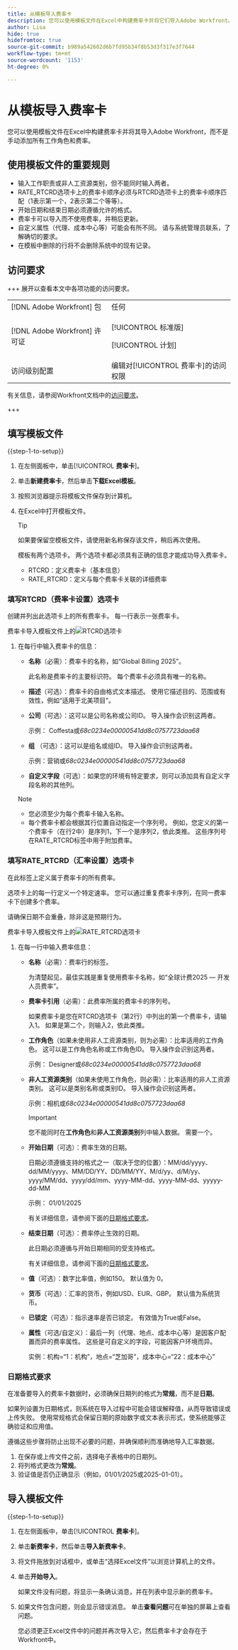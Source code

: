 ```yaml
---
title: 从模板导入费率卡
description: 您可以使用模板文件在Excel中构建费率卡并将它们导入Adobe Workfront。
author: Lisa
hide: true
hidefromtoc: true
source-git-commit: b989a542602d6b7fd95b34f8b53d3f317e3f7644
workflow-type: tm+mt
source-wordcount: '1153'
ht-degree: 0%

---
```



# 从模板导入费率卡

您可以使用模板文件在Excel中构建费率卡并将其导入Adobe Workfront，而不是手动添加所有工作角色和费率。

## 使用模板文件的重要规则

* 输入工作职责或非人工资源类别，但不能同时输入两者。
* RATE_RTCRD选项卡上的费率卡顺序必须与RTCRD选项卡上的费率卡顺序匹配（1表示第一个，2表示第二个等等）。
* 开始日期和结束日期必须遵循允许的格式。
* 费率卡可以导入而不使用费率，并稍后更新。
* 自定义属性（代理、成本中心等）可能会有所不同。 请与系统管理员联系，了解确切的要求。
* 在模板中删除的行将不会删除系统中的现有记录。

## 访问要求

+++ 展开以查看本文中各项功能的访问要求。

<table style="table-layout:auto"> 
 <col> 
 <col> 
 <tbody> 
  <tr> 
   <td>[!DNL Adobe Workfront] 包</td> 
   <td>任何</td> 
  </tr> 
  <tr> 
   <td>[!DNL Adobe Workfront] 许可证</td> 
   <td><p>[!UICONTROL 标准版]</p>
   <p>[!UICONTROL 计划]</p>
   </td> 
  </tr> 
  <tr> 
   <td>访问级别配置</td> 
   <td>编辑对[!UICONTROL 费率卡]的访问权限</td> 
  </tr> 
 </tbody> 
</table>

有关信息，请参阅Workfront文档中的[访问要求](/help/quicksilver/administration-and-setup/add-users/access-levels-and-object-permissions/access-level-requirements-in-documentation.md)。

+++

## 填写模板文件

{{step-1-to-setup}}

1. 在左侧面板中，单击&#x200B;[!UICONTROL **费率卡**]。
1. 单击&#x200B;**新建费率卡**，然后单击&#x200B;**下载Excel模板**。
1. 按照浏览器提示将模板文件保存到计算机。
1. 在Excel中打开模板文件。

   >[!TIP]
   >
   > 如果要保留空模板文件，请使用新名称保存该文件，稍后再次使用。

   模板有两个选项卡。 两个选项卡都必须具有正确的信息才能成功导入费率卡。

   * RTCRD：定义费率卡（基本信息）
   * RATE_RTCRD：定义与每个费率卡关联的详细费率

### 填写RTCRD（费率卡设置）选项卡

创建并列出此选项卡上的所有费率卡。 每一行表示一张费率卡。

费率卡导入模板文件上的![RTCRD选项卡](assets/rate-card-import-template-tab1.png)

1. 在每行中输入费率卡的信息：

   * **名称**（必需）：费率卡的名称，如“Global Billing 2025”。

     此名称是费率卡的主要标识符。 每个费率卡必须具有唯一的名称。

   * **描述**（可选）：费率卡的自由格式文本描述。 使用它描述目的、范围或有效性，例如“适用于北美项目”。
   * **公司**（可选）：这可以是公司名称或公司ID。 导入操作会识别这两者。

     示例： Coffesta或&#x200B;_68c0234e00000541dd8c0757723daa68_

   * **组** （可选）：这可以是组名或组ID。 导入操作会识别这两者。

     示例：营销或&#x200B;_68c0234e00000541dd8c0757723daa68_

   * **自定义字段**（可选）：如果您的环境有特定要求，则可以添加具有自定义字段名称的其他列。

   >[!NOTE]
   >
   >* 您必须至少为每个费率卡输入名称。
   >* 每个费率卡都会根据其行位置自动指定一个序列号。 例如，您定义的第一个费率卡（在行2中）是序列1，下一个是序列2，依此类推。 这些序列号在RATE_RTCRD标签中用于附加费率。

### 填写RATE_RTCRD（汇率设置）选项卡

在此标签上定义属于费率卡的所有费率。

选项卡上的每一行定义一个特定速率。 您可以通过重复费率卡序列，在同一费率卡下创建多个费率。

请确保日期不会重叠，除非这是预期行为。

费率卡导入模板文件上的![RATE_RTCRD选项卡](assets/rate-card-import-template-tab2.png)

1. 在每一行中输入费率信息：

   * **名称**（必需）：费率行的标签。

     为清楚起见，最佳实践是重复使用费率卡名称，如“全球计费2025 — 开发人员费率”。

   * **费率卡引用**（必需）：此费率所属的费率卡的序列号。

     如果费率卡是您在RTCRD选项卡（第2行）中列出的第一个费率卡，请输入1。 如果是第二个，则输入2，依此类推。

   * **工作角色**（如果未使用非人工资源类别，则为必需）：比率适用的工作角色。 这可以是工作角色名称或工作角色ID。 导入操作会识别这两者。

     示例： Designer或&#x200B;_68c0234e00000541dd8c0757723daa68_

   * **非人工资源类别**（如果未使用工作角色，则必需）：比率适用的非人工资源类别。 这可以是类别名称或类别ID。 导入操作会识别这两者。

     示例：相机或&#x200B;_68c0234e00000541dd8c0757723daa68_

     >[!IMPORTANT]
     >
     >您不能同时在&#x200B;**工作角色**&#x200B;和&#x200B;**非人工资源类别**&#x200B;列中输入数据。 需要一个。

   * **开始日期**（可选）：费率生效的日期。

     日期必须遵循支持的格式之一（取决于您的位置）：MM/dd/yyyy、dd/MM/yyyy、MM/DD/YY、DD/MM/YY、M/d/yy、d/M/yy、yyyy/MM/dd、yyyy/dd/mm、yyyy-MM-dd、yyyy-MM-dd、yyyyy-dd-MM

     示例： 01/01/2025

     有关详细信息，请参阅下面的[日期格式要求](#date-formatting-requirements)。

   * **结束日期**（可选）：费率停止生效的日期。

     此日期必须遵循与开始日期相同的受支持格式。

     有关详细信息，请参阅下面的[日期格式要求](#date-formatting-requirements)。

   * **值**（可选）：数字比率值，例如150。 默认值为 0。
   * **货币**（可选）：汇率的货币，例如USD、EUR、GBP。 默认值为系统货币。
   * **已锁定**（可选）：指示速率是否已锁定。 有效值为True或False。
   * **属性**（可选/自定义）：最后一列（代理、地点、成本中心等）是因客户配置而异的费率属性。 这些是可自定义的字段，可能因客户环境而异。

     实例：机构=“1：机构”，地点=“芝加哥”，成本中心=“22：成本中心”

### 日期格式要求

在准备要导入的费率卡数据时，必须确保日期列的格式为&#x200B;**常规**，而不是&#x200B;**日期**。

如果列设置为日期格式，则系统在导入过程中可能会错误解释值，从而导致错误或上传失败。 使用常规格式会保留日期的原始数字或文本表示形式，使系统能够正确验证和应用值。

遵循这些步骤将防止出现不必要的问题，并确保顺利而准确地导入汇率数据。

1. 在保存或上传文件之前，选择电子表格中的日期列。
1. 将列格式更改为&#x200B;**常规**。
1. 验证值是否仍正确显示（例如，01/01/2025或2025-01-01）。

## 导入模板文件

{{step-1-to-setup}}

1. 在左侧面板中，单击&#x200B;[!UICONTROL **费率卡**]。
1. 单击&#x200B;**新费率卡**，然后单击&#x200B;**导入新费率卡**。
1. 将文件拖放到对话框中，或单击“选择Excel文件”以浏览计算机上的文件。
1. 单击&#x200B;**开始导入**。

   如果文件没有问题，将显示一条确认消息，并在列表中显示新的费率卡。

1. 如果文件包含问题，则会显示错误消息。 单击&#x200B;**查看问题**&#x200B;可在单独的屏幕上查看问题。

   您必须更正Excel文件中的问题并再次导入它，然后费率卡才会存在于Workfront中。



